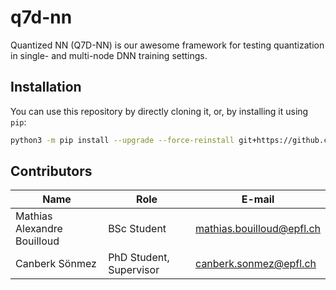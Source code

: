 # q7d-nn

Quantized NN (Q7D-NN) is our awesome framework for testing quantization in single- and multi-node DNN training settings.

## Installation

You can use this repository by directly cloning it, or, by installing it using `pip`:

```bash
python3 -m pip install --upgrade --force-reinstall git+https://github.com/parsa-epfl/q7d-nn
```


## Contributors

| Name                        | Role                    | E-mail                    |
|-----------------------------|-------------------------|---------------------------|
| Mathias Alexandre Bouilloud | BSc Student             | mathias.bouilloud@epfl.ch |
| Canberk Sönmez              | PhD Student, Supervisor | canberk.sonmez@epfl.ch    |
